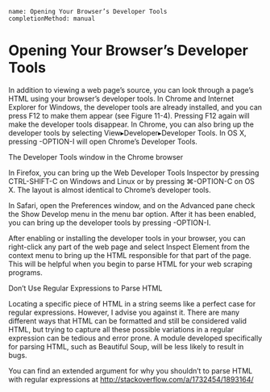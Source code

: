 ```ngMeta
name: Opening Your Browser’s Developer Tools
completionMethod: manual
```
# Opening Your Browser’s Developer Tools
In addition to viewing a web page’s source, you can look through a page’s HTML using your browser’s developer tools. In Chrome and Internet Explorer for Windows, the developer tools are already installed, and you can press F12 to make them appear (see Figure 11-4). Pressing F12 again will make the developer tools disappear. In Chrome, you can also bring up the developer tools by selecting View▸Developer▸Developer Tools. In OS X, pressing -OPTION-I will open Chrome’s Developer Tools.

<!-- ![image](assets/000095.jpg)
 -->
The Developer Tools window in the Chrome browser

In Firefox, you can bring up the Web Developer Tools Inspector by pressing CTRL-SHIFT-C on Windows and Linux or by pressing ⌘-OPTION-C on OS X. The layout is almost identical to Chrome’s developer tools.

In Safari, open the Preferences window, and on the Advanced pane check the Show Develop menu in the menu bar option. After it has been enabled, you can bring up the developer tools by pressing -OPTION-I.

After enabling or installing the developer tools in your browser, you can right-click any part of the web page and select Inspect Element from the context menu to bring up the HTML responsible for that part of the page. This will be helpful when you begin to parse HTML for your web scraping programs.

Don’t Use Regular Expressions to Parse HTML

Locating a specific piece of HTML in a string seems like a perfect case for regular expressions. However, I advise you against it. There are many different ways that HTML can be formatted and still be considered valid HTML, but trying to capture all these possible variations in a regular expression can be tedious and error prone. A module developed specifically for parsing HTML, such as Beautiful Soup, will be less likely to result in bugs.

You can find an extended argument for why you shouldn’t to parse HTML with regular expressions at <span><a href="http://stackoverflow.com/a/1732454/1893164/.">http://stackoverflow.com/a/1732454/1893164/</a></span>
